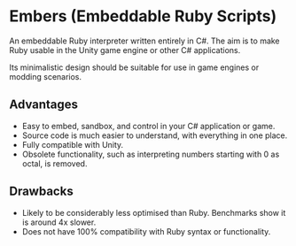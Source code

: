 # Embers (Embeddable Ruby Scripts)
An embeddable Ruby interpreter written entirely in C#. The aim is to make Ruby usable in the Unity game engine or other C# applications.

Its minimalistic design should be suitable for use in game engines or modding scenarios.

## Advantages
- Easy to embed, sandbox, and control in your C# application or game.
- Source code is much easier to understand, with everything in one place.
- Fully compatible with Unity.
- Obsolete functionality, such as interpreting numbers starting with 0 as octal, is removed.

## Drawbacks
- Likely to be considerably less optimised than Ruby. Benchmarks show it is around 4x slower.
- Does not have 100% compatibility with Ruby syntax or functionality.
